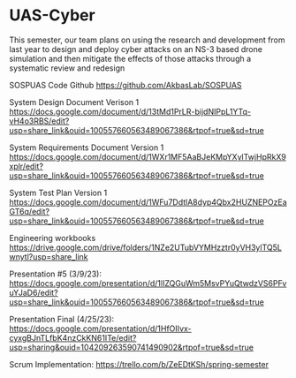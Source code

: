 # UAS-Cyber
This semester, our team plans on using the research and development from last year
to design and deploy cyber attacks on an NS-3 based drone simulation and then
mitigate the effects of those attacks through a systematic review and redesign

SOSPUAS Code Github
https://github.com/AkbasLab/SOSPUAS

System Design Document Verison 1
https://docs.google.com/document/d/13tMd1PrLR-bijdNIPpL1YTq-vH4o3RBS/edit?usp=share_link&ouid=100557660563489067386&rtpof=true&sd=true

System Requirements Document Version 1
https://docs.google.com/document/d/1WXr1MF5AaBJeKMpYXylTwjHpRkX9xplr/edit?usp=share_link&ouid=100557660563489067386&rtpof=true&sd=true

System Test Plan Version 1
https://docs.google.com/document/d/1WFu7DdtlA8dyp4Qbx2HUZNEPOzEaGT6q/edit?usp=share_link&ouid=100557660563489067386&rtpof=true&sd=true

Engineering workbooks
https://drive.google.com/drive/folders/1NZe2UTubVYMHzztr0yVH3ylTQ5Lwnytl?usp=share_link

Presentation #5 (3/9/23):
https://docs.google.com/presentation/d/1lIZQGuWm5MsvPYuQtwdzVS6PFvuYJaD6/edit?usp=share_link&ouid=100557660563489067386&rtpof=true&sd=true

Presentation Final (4/25/23):
https://docs.google.com/presentation/d/1HfOIIvx-cyxgBJnTLfbK4nzCkKN61ITe/edit?usp=sharing&ouid=104209263590741490902&rtpof=true&sd=true

Scrum Implementation:
https://trello.com/b/ZeEDtKSh/spring-semester
